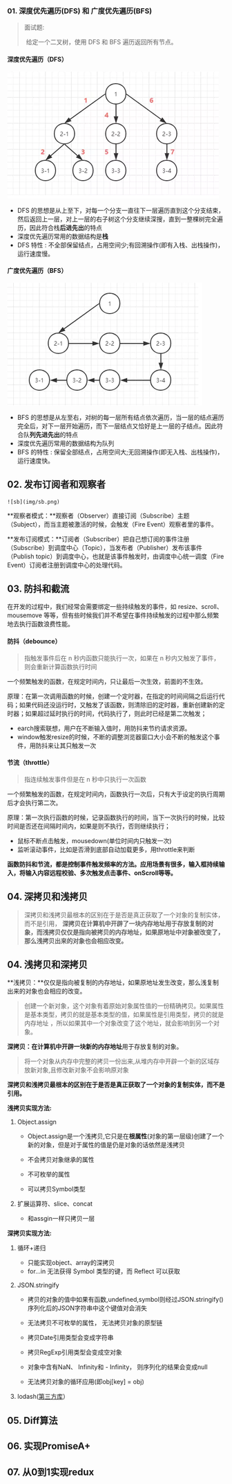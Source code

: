 ### 01. 深度优先遍历(DFS) 和 广度优先遍历(BFS)

> 面试题:
>
> ​	给定一个二叉树，使用 DFS 和 BFS 遍历返回所有节点。 

#### 深度优先遍历（DFS）

![DFS](img/DFS.png)

- DFS 的思想是从上至下，对每一个分支一直往下一层遍历直到这个分支结束，然后返回上一层，对上一层的右子树这个分支继续深搜，直到一整棵树完全遍历，因此符合栈**后进先出**的特点
- 深度优先遍历常用的数据结构是**栈**
- DFS 特性 : 不全部保留结点，占用空间少;有回溯操作(即有入栈、出栈操作)，运行速度慢。

#### 广度优先遍历（BFS）

![BFS](img/BFS.png)

- BFS 的思想是从左至右，对树的每一层所有结点依次遍历，当一层的结点遍历完全后，对下一层开始遍历，而下一层结点又恰好是上一层的子结点。因此符合队**列先进先出**的特点
- 深度优先遍历常用的数据结构为队列
- BFS 的特性 : 保留全部结点，占用空间大;无回溯操作(即无入栈、出栈操作)，运行速度快。 

## 02. 发布订阅者和观察者

 	![sb](img/sb.png)

**观察者模式：**观察者（Observer）直接订阅（Subscribe）主题（Subject），而当主题被激活的时候，会触发（Fire Event）观察者里的事件。

**发布订阅模式：**订阅者（Subscriber）把自己想订阅的事件注册（Subscribe）到调度中心（Topic），当发布者（Publisher）发布该事件（Publish topic）到调度中心，也就是该事件触发时，由调度中心统一调度（Fire Event）订阅者注册到调度中心的处理代码。

## 03. 防抖和截流 

在开发的过程中，我们经常会需要绑定一些持续触发的事件，如 resize、scroll、mousemove 等等，但有些时候我们并不希望在事件持续触发的过程中那么频繁地去执行函数浪费性能。

#### 防抖（debounce）

> 指触发事件后在 n 秒内函数只能执行一次，如果在 n 秒内又触发了事件，则会重新计算函数执行时间

一个频繁触发的函数，在规定时间内，只让最后一次生效，前面的不生效。

原理：在第一次调用函数的时候，创建一个定时器，在指定的时间间隔之后运行代码；如果代码还没运行时，又触发了该函数，则清除旧的定时器，重新创建新的定时器；如果超过延时执行的时间，代码执行了，则此时已经是第二次触发；

- earch搜索联想，用户在不断输入值时，用防抖来节约请求资源。
- window触发resize的时候，不断的调整浏览器窗口大小会不断的触发这个事件，用防抖来让其只触发一次

#### 节流（throttle）

> 指连续触发事件但是在 n 秒中只执行一次函数

一个频繁触发的函数，在规定时间内，函数执行一次后，只有大于设定的执行周期后才会执行第二次。

原理：第一次执行函数的时候，记录函数执行的时间，当下一次执行的时候，比较时间是否还在间隔时间内，如果是则不执行，否则继续执行；

- 鼠标不断点击触发，mousedown(单位时间内只触发一次)
- 监听滚动事件，比如是否滑到底部自动加载更多，用throttle来判断

**函数防抖和节流，都是控制事件触发频率的方法。应用场景有很多，输入框持续输入，将输入内容远程校验、多次触发点击事件、onScroll等等。**

## 04. 深拷贝和浅拷贝

> 深拷贝和浅拷贝最根本的区别在于是否是真正获取了一个对象的复制实体，而不是引用，
> **深拷贝在计算机中开辟了一块内存地址用于存放复制的对象，而浅拷贝仅仅是指向被拷贝的内存地址，如果原地址中对象被改变了，那么浅拷贝出来的对象也会相应改变。**

## 04. 浅拷贝和深拷贝

**浅拷贝：**仅仅是指向被复制的内存地址，如果原地址发生改变，那么浅复制出来的对象也会相应的改变。

> 创建一个新对象，这个对象有着原始对象属性值的一份精确拷贝。如果属性是基本类型，拷贝的就是基本类型的值，如果属性是引用类型，拷贝的就是内存地址 ，所以如果其中一个对象改变了这个地址，就会影响到另一个对象。

**深拷贝：**在计算机中开辟一块**新的内存地址**用于存放复制的对象。

> 将一个对象从内存中完整的拷贝一份出来,从堆内存中开辟一个新的区域存放新对象,且修改新对象不会影响原对象

**深拷贝和浅拷贝最根本的区别在于是否是真正获取了一个对象的复制实体，而不是引用。**

**浅拷贝实现方法:**

1. Object.assign

   - Object.assign是一个浅拷贝,它只是在**根属性**(对象的第一层级)创建了一个新的对象，但是对于属性的值是仍是对象的话依然是浅拷贝

   - 不会拷贝对象继承的属性

   - 不可枚举的属性

   - 可以拷贝Symbol类型

2. 扩展运算符、slice、concat

   - 和assgin一样只拷贝一层

**深拷贝实现方法:**

1. 循环+递归
   - 只能实现object、array的深拷贝
   - for...in 无法获得 Symbol 类型的键，而 Reflect 可以获取

2. JSON.stringify

   - 拷贝的对象的值中如果有函数,undefined,symbol则经过JSON.stringify()序列化后的JSON字符串中这个键值对会消失

   - 无法拷贝不可枚举的属性， 无法拷贝对象的原型链

   - 拷贝Date引用类型会变成字符串

   - 拷贝RegExp引用类型会变成空对象

   - 对象中含有NaN、 Infinity和 - Infinity， 则序列化的结果会变成null

   - 无法拷贝对象的循环应用(即obj[key] = obj)

3. lodash([第三方库](https://github.com/lodash/lodash/blob/master/.internal/baseClone.js)）

## 05. Diff算法

## 06. 实现PromiseA+

## 07. 从0到1实现redux























































